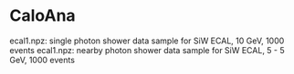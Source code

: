 # CaloAna
ecal1.npz: single photon shower data sample for SiW ECAL, 10 GeV, 1000 events
ecal1.npz: nearby photon shower data sample for SiW ECAL, 5 - 5 GeV, 1000 events
